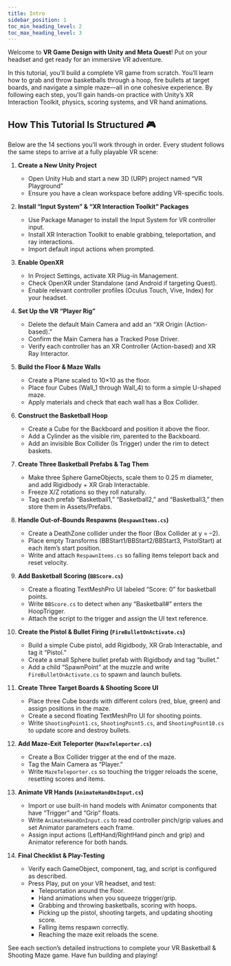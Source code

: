 ```yaml
---
title: Intro
sidebar_position: 1
toc_min_heading_level: 2
toc_max_heading_level: 3
---
```


Welcome to **VR Game Design with Unity and Meta Quest**! Put on your headset and get ready for an immersive VR adventure.

In this tutorial, you’ll build a complete VR game from scratch. You’ll learn how to grab and throw basketballs through a hoop, fire bullets at target boards, and navigate a simple maze—all in one cohesive experience. By following each step, you’ll gain hands-on practice with Unity’s XR Interaction Toolkit, physics, scoring systems, and VR hand animations.

## How This Tutorial Is Structured 🎮

Below are the 14 sections you’ll work through in order. Every student follows the same steps to arrive at a fully playable VR scene:

1. **Create a New Unity Project**  
   - Open Unity Hub and start a new 3D (URP) project named “VR Playground”  
   - Ensure you have a clean workspace before adding VR-specific tools.

2. **Install “Input System” & “XR Interaction Toolkit” Packages**  
   - Use Package Manager to install the Input System for VR controller input.  
   - Install XR Interaction Toolkit to enable grabbing, teleportation, and ray interactions.  
   - Import default input actions when prompted.

3. **Enable OpenXR**  
   - In Project Settings, activate XR Plug-in Management.  
   - Check OpenXR under Standalone (and Android if targeting Quest).  
   - Enable relevant controller profiles (Oculus Touch, Vive, Index) for your headset.

4. **Set Up the VR “Player Rig”**  
   - Delete the default Main Camera and add an “XR Origin (Action-based).”  
   - Confirm the Main Camera has a Tracked Pose Driver.  
   - Verify each controller has an XR Controller (Action-based) and XR Ray Interactor.

5. **Build the Floor & Maze Walls**  
   - Create a Plane scaled to 10×10 as the floor.  
   - Place four Cubes (Wall_1 through Wall_4) to form a simple U-shaped maze.  
   - Apply materials and check that each wall has a Box Collider.

6. **Construct the Basketball Hoop**  
   - Create a Cube for the Backboard and position it above the floor.  
   - Add a Cylinder as the visible rim, parented to the Backboard.  
   - Add an invisible Box Collider (Is Trigger) under the rim to detect baskets.

7. **Create Three Basketball Prefabs & Tag Them**  
   - Make three Sphere GameObjects, scale them to 0.25 m diameter, and add Rigidbody + XR Grab Interactable.  
   - Freeze X/Z rotations so they roll naturally.  
   - Tag each prefab “Basketball1,” “Basketball2,” and “Basketball3,” then store them in Assets/Prefabs.

8. **Handle Out-of-Bounds Respawns (`RespawnItems.cs`)**  
   - Create a DeathZone collider under the floor (Box Collider at y = –2).  
   - Place empty Transforms (BBStart1/BBStart2/BBStart3, PistolStart) at each item’s start position.  
   - Write and attach `RespawnItems.cs` so falling items teleport back and reset velocity.

9. **Add Basketball Scoring (`BBScore.cs`)**  
   - Create a floating TextMeshPro UI labeled “Score: 0” for basketball points.  
   - Write `BBScore.cs` to detect when any “Basketball#” enters the HoopTrigger.  
   - Attach the script to the trigger and assign the UI text reference.

10. **Create the Pistol & Bullet Firing (`FireBulletOnActivate.cs`)**  
    - Build a simple Cube pistol, add Rigidbody, XR Grab Interactable, and tag it “Pistol.”  
    - Create a small Sphere bullet prefab with Rigidbody and tag “bullet.”  
    - Add a child “SpawnPoint” at the muzzle and write `FireBulletOnActivate.cs` to spawn and launch bullets.

11. **Create Three Target Boards & Shooting Score UI**  
    - Place three Cube boards with different colors (red, blue, green) and assign positions in the maze.  
    - Create a second floating TextMeshPro UI for shooting points.  
    - Write `ShootingPoint1.cs`, `ShootingPoint5.cs`, and `ShootingPoint10.cs` to update score and destroy bullets.

12. **Add Maze-Exit Teleporter (`MazeTeleporter.cs`)**  
    - Create a Box Collider trigger at the end of the maze.  
    - Tag the Main Camera as “Player.”  
    - Write `MazeTeleporter.cs` so touching the trigger reloads the scene, resetting scores and items.

13. **Animate VR Hands (`AnimateHandOnInput.cs`)**  
    - Import or use built-in hand models with Animator components that have “Trigger” and “Grip” floats.  
    - Write `AnimateHandOnInput.cs` to read controller pinch/grip values and set Animator parameters each frame.  
    - Assign input actions (LeftHand/RightHand pinch and grip) and Animator reference for both hands.

14. **Final Checklist & Play-Testing**  
    - Verify each GameObject, component, tag, and script is configured as described.  
    - Press Play, put on your VR headset, and test:  
      - Teleportation around the floor.  
      - Hand animations when you squeeze trigger/grip.  
      - Grabbing and throwing basketballs, scoring with hoops.  
      - Picking up the pistol, shooting targets, and updating shooting score.  
      - Falling items respawn correctly.  
      - Reaching the maze exit reloads the scene.

See each section’s detailed instructions to complete your VR Basketball & Shooting Maze game. Have fun building and playing!  
